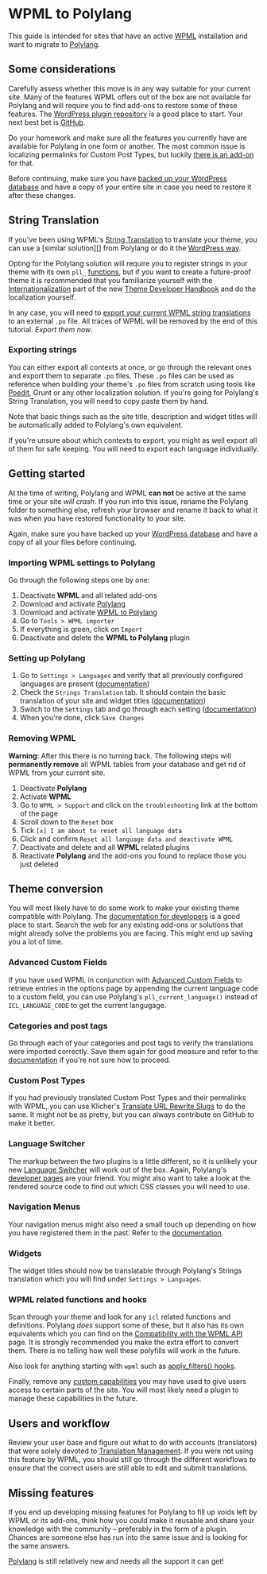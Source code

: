 WPML to Polylang
================
This guide is intended for sites that have an active [WPML][1] installation and want to migrate to [Polylang][2].

Some considerations
-------------------
Carefully assess whether this move is in any way suitable for your current site. Many of the features WPML offers out of the box are not available for Polylang and will require you to find add-ons to restore some of these features. The [WordPress plugin repository][8] is a good place to start. Your next best bet is [GitHub][9].

Do your homework and make sure all the features you currently have are available for Polylang in one form or another. The most common issue is localizing permalinks for Custom Post Types, but luckily [there is an add-on][5] for that.

Before continuing, make sure you have [backed up your WordPress database][3] and have a copy of your entire site in case you need to restore it after these changes.

String Translation
------------------
If you've been using WPML's [String Translation][10] to translate your theme, you can use a [similar solution][] from Polylang or do it the [WordPress way][11].

Opting for the Polylang solution will require you to register strings in your theme with its own `pll_` [functions][12], but if you want to create a future-proof theme it is recommended that you familiarize yourself with the [Internationalization][13] part of the new [Theme Developer Handbook][27] and do the localization yourself.

In any case, you will need to [export your current WPML string translations][10] to an external `.po` file. All traces of WPML will be removed by the end of this tutorial. _Export them now_.

### Exporting strings

You can either export all contexts at once, or go through the relevant ones and export them to separate `.po` files. These `.po` files can be used as reference when building your theme's `.po` files from scratch using tools like [Poedit][14], Grunt or any other localization solution. If you're going for Polylang's String Translation, you will need to copy paste them by hand.

Note that basic things such as the site title, description and widget titles will be automatically added to Polylang's own equivalent.

If you're unsure about which contexts to export, you might as well export all of them for safe keeping. You will need to export each language individually.

Getting started
---------------
At the time of writing, Polylang and WPML **can not** be active at the same time or your site _will crash_. If you run into this issue, rename the Polylang folder to something else, refresh your browser and rename it back to what it was when you have restored functionality to your site.

Again, make sure you have backed up your [WordPress database][3] and have a copy of all your files before continuing.

### Importing WPML settings to Polylang
Go through the following steps one by one:

1. Deactivate **WPML** and all related add-ons
2. Download and activate [Polylang][2]
3. Download and activate [WPML to Polylang][15]
4. Go to `Tools > WPML importer`
5. If everything is green, click on `Import`
6. Deactivate and delete the **WPML to Polylang** plugin

### Setting up Polylang
1. Go to `Settings > Languages` and verify that all previously configured languages are present ([documentation][16])
2. Check the `Strings Translation` tab. It should contain the basic translation of your site and widget titles ([documentation][17])
3. Switch to the `Settings` tab and go through each setting ([documentation][18])
4. When you're done, click `Save Changes`

### Removing WPML
**Warning**: After this there is no turning back. The following steps will **permanently remove** all WPML tables from your database and get rid of WPML from your current site.

1. Deactivate **Polylang**
2. Activate **WPML**
3. Go to `WPML > Support` and click on the `troubleshooting` link at the bottom of the page
4. Scroll down to the `Reset` box
5. Tick `[x] I am about to reset all language data`
6. Click and confirm `Reset all language data and deactivate WPML`
7. Deactivate and delete and all **WPML** related plugins
8. Reactivate **Polylang** and the add-ons you found to replace those you just deleted

Theme conversion
----------------
You will most likely have to do some work to make your existing theme compatible with Polylang. The [documentation for developers][6] is a good place to start. Search the web for any existing add-ons or solutions that might already solve the problems you are facing. This might end up saving you a lot of time.

### Advanced Custom Fields
If you have used WPML in conjunction with [Advanced Custom Fields][19] to retrieve entries in the options page by appending the current language code to a custom field, you can use Polylang's `pll_current_language()` instead of `ICL_LANGUAGE_CODE` to get the current langugage.

### Categories and post tags
Go through each of your categories and post tags to verify the translations were imported correctly. Save them again for good measure and refer to the [documentation][20] if you're not sure how to proceed.

### Custom Post Types
If you had previously translated Custom Post Types and their permalinks with WPML, you can use Klicher's [Translate URL Rewrite Slugs][5] to do the same. It might not be as pretty, but you can always contribute on GitHub to make it better.

### Language Switcher
The markup between the two plugins is a little different, so it is unlikely your new [Language Switcher][21] will work out of the box. Again, Polylang's [developer pages][6] are your friend. You might also want to take a look at the rendered source code to find out which CSS classes you will need to use.

### Navigation Menus
Your navigation menus might also need a small touch up depending on how you have registered them in the past. Refer to the [documentation][22].

### Widgets
The widget titles should now be translatable through Polylang's Strings translation which you will find under `Settings > Languages`.

### WPML related functions and hooks
Scan through your theme and look for any `icl` related functions and definitions. Polylang _does_ support some of these, but it also has its own equivalents which you can find on the [Compatibility with the WPML API][23] page. It is strongly recommended you make the extra effort to convert them. There is no telling how well these polyfills will work in the future.

Also look for anything starting with `wpml` such as [apply_filters() hooks][24].

Finally, remove any [custom capabilities][25] you may have used to give users access to certain parts of the site. You will most likely need a plugin to manage these capabilities in the future.

Users and workflow
------------------
Review your user base and figure out what to do with accounts (translators) that were solely devoted to [Translation Management][26]. If you were not using this feature by WPML, you should still go through the different workflows to ensure that the correct users are still able to edit and submit translations.

Missing features
----------------
If you end up developing missing features for Polylang to fill up voids left by WPML or its add-ons, think how you could make it reusable and share your knowledge with the community – preferably in the form of a plugin. Chances are someone else has run into the same issue and is looking for the same answers.

[Polylang][2] is still relatively new and needs all the support it can get!

[1]: https://wpml.org "Download WPML"
[2]: https://wordpress.org/plugins/polylang/ "Download Polylang"
[3]: https://codex.wordpress.org/WordPress_Backups "How to backup the WordPress database"
[4]: https://polylang.wordpress.com/documentation/documentation-for-developers/compatibility-with-the-wpml-api/ "Compatibility with the WPML API"
[5]: https://github.com/KLicheR/wp-polylang-translate-rewrite-slugs "Polylang - Translate URL Rewrite Slugs"
[6]: https://polylang.wordpress.com/documentation/documentation-for-developers/ "Polylang - Documentation for developers"
[7]: https://polylang.wordpress.com/documentation/documentation-for-developers/functions-reference/#pll_the_languages "Polylang - Language switcher"
[8]: https://wordpress.org/plugins/search.php?q=polylang "Search for Polylang add-ons in the WordPress plugin repository"
[9]: https://github.com/search?q=polylang "Search for Polylang add-ons on GitHub"
[10]: https://wpml.org/documentation/getting-started-guide/string-translation/ "WPML - String Translation"
[11]: https://developer.wordpress.org/plugins/internationalization/localization/ "WordPress - Localization"
[12]: https://polylang.wordpress.com/documentation/documentation-for-developers/functions-reference/#pll_register_string "Polylang - Register strings for Strings Translation"
[13]: https://developer.wordpress.org/themes/functionality/internationalization/ "WordPress - Internationalization"
[14]: http://poedit.net/ "Download Poedit"
[15]: https://wordpress.org/plugins/wpml-to-polylang/ "Download the WPML to Polylang plugin"
[16]: https://polylang.wordpress.com/documentation/setting-up-a-wordpress-multilingual-site-with-polylang/creating-the-languages/ "Polylang - Create new languages"
[17]: https://polylang.wordpress.com/documentation/setting-up-a-wordpress-multilingual-site-with-polylang/strings-translation/ "Polylang - Strings Translation"
[18]: https://polylang.wordpress.com/documentation/setting-up-a-wordpress-multilingual-site-with-polylang/settings/ "Polylang - Settings page"
[19]: http://www.advancedcustomfields.com/ "Download Advanced Custom Fields"
[20]: https://polylang.wordpress.com/documentation/setting-up-a-wordpress-multilingual-site-with-polylang/translating-categories-or-post-tags/ "Polylang - Translating categories and post tags"
[21]: https://polylang.wordpress.com/documentation/documentation-for-developers/functions-reference/#pll_the_languages "Polylang - Language Switcher"
[22]: https://polylang.wordpress.com/documentation/setting-up-a-wordpress-multilingual-site-with-polylang/navigations-menus/ "Polylang - Navigation menus"
[23]: https://polylang.wordpress.com/documentation/documentation-for-developers/compatibility-with-the-wpml-api/ "Polylang - WPML API compatibility"
[24]: https://wpml.org/documentation/support/wpml-coding-api/wpml-hooks-reference/ "WPML - Hooks reference"
[25]: https://wpml.org/documentation/support/wpml-admin-capabilities/ "WPML - Custom user capabilities"
[26]: https://wpml.org/documentation/translating-your-contents/using-the-translation-editor/ "WPML - Translation Management"
[27]: https://developer.wordpress.org/themes/getting-started/ "WordPress - Theme Developer Handbook"

